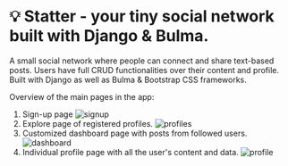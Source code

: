 # 💡 Statter - your tiny social network built with Django & Bulma. 
A small social network where people can connect and share text-based posts.
Users have full CRUD functionalities over their content and profile. Built with Django as well as Bulma & Bootstrap CSS frameworks.

Overview of the main pages in the app:

1) Sign-up page
![signup](https://user-images.githubusercontent.com/65036762/178137208-4266382d-ab0d-4ed4-9e20-cc485a7997fb.jpg)
2) Explore page of registered profiles.
![profiles](https://user-images.githubusercontent.com/65036762/178137213-0510cf2c-7691-40b9-9044-8ec2a458f7ac.jpg)
3) Customized dashboard page with posts from followed users.
![dashboard](https://user-images.githubusercontent.com/65036762/178137218-7126c1b1-86d6-4d4d-b2f2-cb0e659108bb.jpg)
4) Individual profile page with all the user's content and data.
![profile](https://user-images.githubusercontent.com/65036762/178137271-39987511-5c3f-468a-84cf-a0bbdea67457.jpg)

